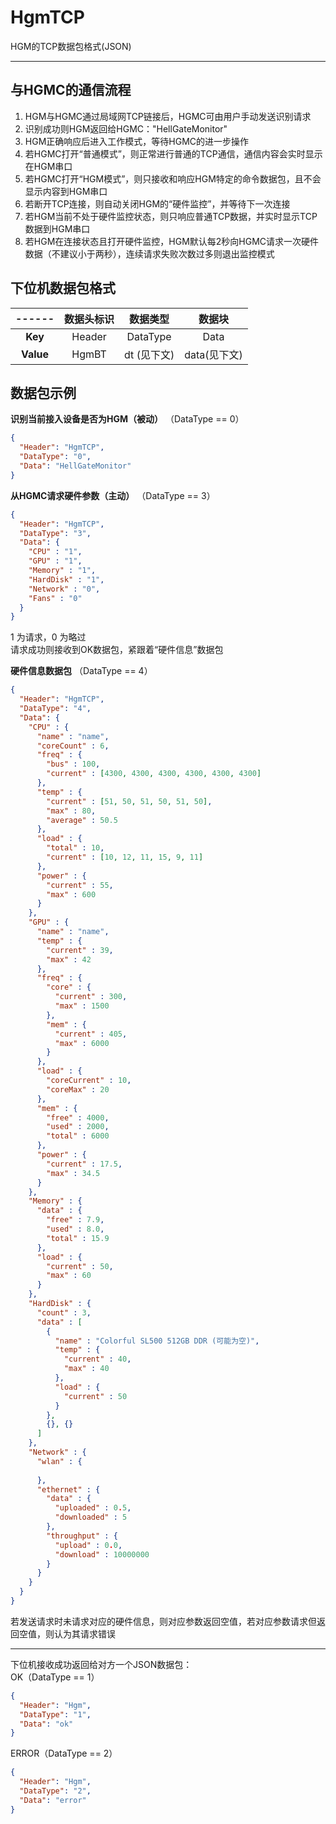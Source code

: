 ﻿# HgmTCP

HGM的TCP数据包格式(JSON)

---  



## 与HGMC的通信流程
1. HGM与HGMC通过局域网TCP链接后，HGMC可由用户手动发送识别请求
2. 识别成功则HGM返回给HGMC："HellGateMonitor"
3. HGM正确响应后进入工作模式，等待HGMC的进一步操作
4. 若HGMC打开“普通模式”，则正常进行普通的TCP通信，通信内容会实时显示在HGM串口
5. 若HGMC打开“HGM模式”，则只接收和响应HGM特定的命令数据包，且不会显示内容到HGM串口
6. 若断开TCP连接，则自动关闭HGM的“硬件监控”，并等待下一次连接
7. 若HGM当前不处于硬件监控状态，则只响应普通TCP数据，并实时显示TCP数据到HGM串口 
8. 若HGM在连接状态且打开硬件监控，HGM默认每2秒向HGMC请求一次硬件数据（不建议小于两秒），连续请求失败次数过多则退出监控模式


## 下位机数据包格式

|------|数据头标识|数据类型    |数据块      |
|:----:|:-------:|:--------:|:----------:|
| **Key**|Header   |DataType  |Data        |
| **Value**|HgmBT  |dt (见下文)|data(见下文)|


## 数据包示例
**识别当前接入设备是否为HGM（被动）** （DataType == 0）
```json
{
  "Header": "HgmTCP",
  "DataType": "0",
  "Data": "HellGateMonitor"
}
```

**从HGMC请求硬件参数（主动）** （DataType == 3）
```json
{
  "Header": "HgmTCP",
  "DataType": "3",
  "Data": {
    "CPU" : "1",
    "GPU" : "1",
    "Memory" : "1",
    "HardDisk" : "1",
    "Network" : "0",
    "Fans" : "0"
  }
}
```
1 为请求，0 为略过  
请求成功则接收到OK数据包，紧跟着“硬件信息”数据包

**硬件信息数据包** （DataType == 4）
```json
{
  "Header": "HgmTCP",
  "DataType": "4",
  "Data": {
    "CPU" : {
      "name" : "name",
      "coreCount" : 6,
      "freq" : {
        "bus" : 100,
        "current" : [4300, 4300, 4300, 4300, 4300, 4300]
      }, 
      "temp" : {
        "current" : [51, 50, 51, 50, 51, 50],
        "max" : 80,
        "average" : 50.5
      },
      "load" : {
        "total" : 10,
        "current" : [10, 12, 11, 15, 9, 11]
      },
      "power" : {
        "current" : 55,
        "max" : 600
      }
    },
    "GPU" : {
      "name" : "name",
      "temp" : {
        "current" : 39,
        "max" : 42
      },
      "freq" : {
        "core" : {
          "current" : 300,
          "max" : 1500
        },
        "mem" : {
          "current" : 405,
          "max" : 6000
        }
      },
      "load" : {
        "coreCurrent" : 10,
        "coreMax" : 20
      },
      "mem" : {
        "free" : 4000,
        "used" : 2000,
        "total" : 6000
      },
      "power" : {
        "current" : 17.5,
        "max" : 34.5
      }
    },
    "Memory" : {
      "data" : {
        "free" : 7.9,
        "used" : 8.0,
        "total" : 15.9
      },
      "load" : {
        "current" : 50,
        "max" : 60
      }
    },
    "HardDisk" : {
      "count" : 3,
      "data" : [
        {
          "name" : "Colorful SL500 512GB DDR (可能为空)",
          "temp" : {
            "current" : 40,
            "max" : 40
          },
          "load" : {
            "current" : 50
          }
        },
        {}, {}
      ]
    },
    "Network" : {
      "wlan" : {
        
      },
      "ethernet" : {
        "data" : {
          "uploaded" : 0.5,
          "downloaded" : 5
        },
        "throughput" : {
          "upload" : 0.0,
          "download" : 10000000
        }
      }
    }
  }
}
```
若发送请求时未请求对应的硬件信息，则对应参数返回空值，若对应参数请求但返回空值，则认为其请求错误

---



下位机接收成功返回给对方一个JSON数据包：  
OK（DataType == 1）

```json
{
  "Header": "Hgm",
  "DataType": "1",
  "Data": "ok"
}
```

ERROR（DataType == 2）

```json
{
  "Header": "Hgm",
  "DataType": "2",
  "Data": "error"
}
```
